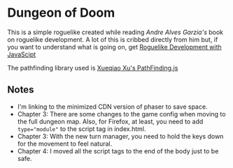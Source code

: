 # Dungeon of Doom

This is a simple roguelike created while reading _Andre Alves Garzia's_ book on roguelike development. A lot of this is cribbed directly from him but, if you want to understand what is going on, get [Roguelike Development with JavaScipt](https://www.apress.com/us/book/9781484260586)

The pathfinding library used is [Xueqiao Xu's PathFinding.js](https://github.com/qiao/PathFinding.js)

## Notes

* I'm linking to the minimized CDN version of phaser to save space.
* Chapter 3: There are some changes to the game config when moving to the full dungeon map. Also, for Firefox, at least, you need to add `type="module"` to the script tag in index.html.
* Chapter 3: With the new turn manager, you need to hold the keys down for the movement to feel natural.
* Chapter 4: I moved all the script tags to the end of the body just to be safe.
